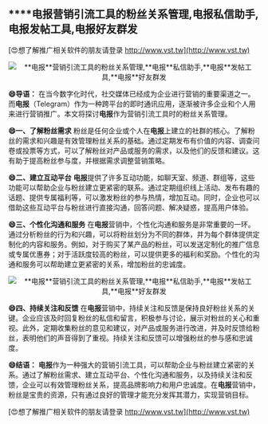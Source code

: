 ## ****电报**营销引流工具的粉丝关系管理,**电报**私信助手,**电报**发帖工具,**电报**好友群发**

[😍想了解推广相关软件的朋友请登录 http://www.vst.tw](http://www.vst.tw)

 <center><img src="https://vst.tw/MP4/tuiguang/png/5.png" alt="**电报**营销引流工具的粉丝关系管理,**电报**私信助手,**电报**发帖工具,**电报**好友群发"></center>

**😄导语：**
在当今数字化时代，社交媒体已经成为企业进行营销的重要渠道之一。而**电报**（Telegram）作为一种跨平台的即时通讯应用，逐渐被许多企业和个人用来进行营销推广。本文将探讨**电报**作为营销引流工具时的粉丝关系管理。

**😄一、了解粉丝需求**
粉丝是任何企业或个人在**电报**上建立的社群的核心。了解粉丝的需求和兴趣是有效管理粉丝关系的基础。通过定期发布有价值的内容、调查问卷或投票等方式，可以了解粉丝对产品或服务的需求，以及他们的反馈和建议。这有助于提高粉丝参与度，并根据需求调整营销策略。

**😄二、建立互动平台**
**电报**提供了许多互动功能，如聊天室、频道、群组等，这些功能可以帮助企业与粉丝建立更紧密的联系。通过定期组织线上活动、发布有趣的话题、提供专属福利等，可以激发粉丝的参与热情，增加互动。同时，企业也可以借助这些互动平台与粉丝进行直接沟通，回答问题、解决疑惑，提高用户体验。

**😄三、个性化沟通和服务**
在**电报**营销中，个性化沟通和服务是非常重要的一环。通过分析粉丝的行为和兴趣，可以将粉丝划分为不同的群体，并为每个群体提供定制化的内容和服务。例如，对于购买了某产品的粉丝，可以发送定制化的推广信息或专属优惠券；对于活跃度较高的粉丝，可以提供更多的福利和奖励。个性化的沟通和服务可以帮助建立更紧密的关系，增加粉丝的忠诚度。

 <center><img src="https://vst.tw/MP4/tuiguang/png/4.png" alt="**电报**营销引流工具的粉丝关系管理,**电报**私信助手,**电报**发帖工具,**电报**好友群发"></center>

**😄四、持续关注和反馈**
在**电报**营销中，持续关注和反馈是保持良好粉丝关系的关键。企业应该及时回复粉丝的私信和留言，积极参与讨论，展示对粉丝的关心和重视。此外，定期收集粉丝的意见和建议，对产品或服务进行改进，并及时反馈给粉丝，表明他们的声音得到了重视。持续关注和反馈可以增强粉丝的参与感和忠诚度。

**😄结语：**
**电报**作为一种强大的营销引流工具，可以帮助企业与粉丝建立紧密的关系。通过了解粉丝需求、建立互动平台、个性化沟通和服务，以及持续关注和反馈，企业可以有效管理粉丝关系，提高品牌影响力和用户忠诚度。在**电报**营销中，粉丝是宝贵的资源，只有通过良好的管理才能充分发挥其潜力，实现营销目标。

[😍想了解推广相关软件的朋友请登录 http://www.vst.tw](http://www.vst.tw)



